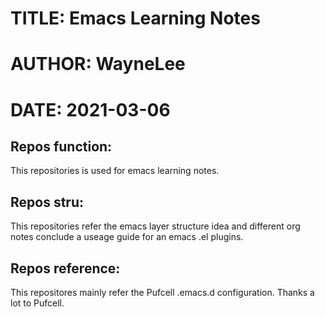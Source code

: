 # TITLE: Emacs Learning Notes
# AUTHOR: WayneLee
# DATE: 2021-03-06

## Repos function:
This repositories is used for emacs learning notes.

## Repos stru:
This repositories refer the emacs layer structure idea and different org notes conclude a useage guide for an emacs .el plugins.

## Repos reference:
This repositores mainly refer the Pufcell .emacs.d configuration. Thanks a lot to Pufcell.

